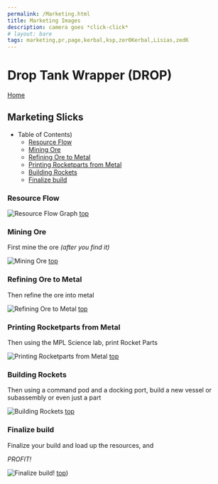 ```yaml
---
permalink: /Marketing.html
title: Marketing Images
description: camera goes *click-click*
# layout: bare
tags: marketing,pr,page,kerbal,ksp,zer0Kerbal,Lisias,zedK
---
```


<!-- Marketing.md v1.0.1.0
Drop Tank Wrapper (DROP)
created: 13 Apr 2022
updated: 15 May 2022

based upon work by LisiasT -->

<script src="https://kit.fontawesome.com/0ea5493613.js" crossorigin="anonymous"></script>
<i class="fa-solid fa-user-astronaut fa-beat-fade fa-3x" style="--fa-beat-fade-opacity: 0.1; --fa-beat-fade-scale: 1.25;color: #BADA55" ></i>

# Drop Tank Wrapper (DROP)

[Home](./index.md)

## Marketing Slicks

* Table of Contents)
  * [Resource Flow](#Resource-Flow)
  * [Mining Ore](#Mining-Ore)
  * [Refining Ore to Metal](#Refining-Ore-to-Metal)
  * [Printing Rocketparts from Metal](#Printing-Rocketparts-from-Metal)
  * [Building Rockets](#Building-Rockets)
  * [Finalize build](#Finalize-build)

### Resource Flow

![Resource Flow Graph](https://i.postimg.cc/QNqdw7wp/Simple-Construction-resource-Flow.png)
[top](#Table-of-Contents)

### Mining Ore

First mine the ore *(after you find it)*

![Mining Ore][IMG:hero:2a]
[top](#Table-of-Contents)

### Refining Ore to Metal

Then refine the ore into metal

![Refining Ore to Metal][IMG:hero:2b]
[top](#Table-of-Contents)

### Printing Rocketparts from Metal

Then using the MPL Science lab, print Rocket Parts

![Printing Rocketparts from Metal][IMG:hero:2c]
[top](#Table-of-Contents)

### Building Rockets

Then using a command pod and a docking port, build a new vessel or subassembly or even just a part

![Building Rockets][IMG:hero:2d]
[top](#Table-of-Contents)

### Finalize build

Finalize your build and load up the resources, and

*PROFIT!*

![Finalize build!][IMG:hero:2e]
[top](#Table-of-Contents))

[IMG:hero:2a]: https://i.imgur.com/zqg2qcv.png "Mining Ore"
[IMG:hero:2b]: https://i.imgur.com/R6IYn5V.png "Refining Ore to Metal"
[IMG:hero:2c]: https://i.imgur.com/jhbus6m.png "Printing Rocketparts from Metal"
[IMG:hero:2d]: https://i.imgur.com/6v9gwma.png "Building Rockets"
[IMG:hero:2e]: https://i.imgur.com/nmq46HA.png "Finalize build!"

<!-- this file CC BY-ND 4.0 by zer0Kerbal -->
